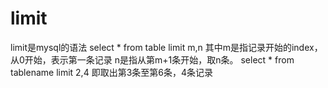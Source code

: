 # limit

limit是mysql的语法
select * from table limit m,n
其中m是指记录开始的index，从0开始，表示第一条记录
n是指从第m+1条开始，取n条。
select * from tablename limit 2,4
即取出第3条至第6条，4条记录